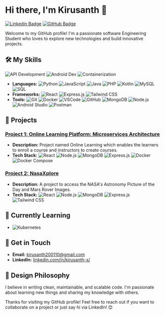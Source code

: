 # Hi there, I'm Kirusanth 👋

[![Linkedin Badge](https://img.shields.io/badge/-kirusanth--s-blue?style=flat-square&logo=Linkedin&logoColor=white&link=https://www.linkedin.com/in/kirusanth-s)](https://www.linkedin.com/in/kirusanth-s)
[![GitHub Badge](https://img.shields.io/badge/-kirusanth--08-000?style=flat-square&logo=Github&logoColor=white&link=https://github.com/kirusanth-08)](https://github.com/kirusanth-08)

Welcome to my GitHub profile! I'm a passionate software Engineering Student who loves to explore new technologies and build innovative projects.

## 🛠️ My Skills
![API Development](https://img.shields.io/badge/API_Development-0297B0?style=flat-square&logo=API&logoColor=white) ![Android Dev](https://img.shields.io/badge/Android_Development-33C0D9?style=flat-square&logo=Android&logoColor=white) ![Containerization](https://img.shields.io/badge/Containerization-438ECA?style=flat-square&logo=devops&logoColor=white)
- **Languages:** ![Python](https://img.shields.io/badge/-Python-3776AB?style=flat-square&logo=python&logoColor=white) ![JavaScript](https://img.shields.io/badge/-JavaScript-F7DF1E?style=flat-square&logo=javascript&logoColor=black) ![Java](https://img.shields.io/badge/Java-ED8B00?style=flat-square&logo=java&logoColor=white) ![PHP](https://img.shields.io/badge/-PHP-777BB4?style=flat-square&logo=php&logoColor=white) ![Kotlin](https://img.shields.io/badge/Kotlin-F8BBDB?style=flat-square&logo=Kotlin&logoColor=white) ![MySQL](https://img.shields.io/badge/MySQL-00007A?style=flat-square&logo=MySQL&logoColor=white)  ![SQL](https://img.shields.io/badge/SQL-007DBB?style=flat-square&logo=MySQL&logoColor=white)
- **Frameworks:** ![React](https://img.shields.io/badge/-React-61DAFB?style=flat-square&logo=react&logoColor=black) ![Express.js](https://img.shields.io/badge/-Express.js-000?style=flat-square&logo=express&logoColor=white) ![Tailwind CSS](https://img.shields.io/badge/Tailwind_CSS-38A7BB?style=flat-square&logo=Tailwind_CSS&logoColor=white)
- **Tools:** ![Git](https://img.shields.io/badge/-Git-F05032?style=flat-square&logo=git&logoColor=white) ![Docker](https://img.shields.io/badge/-Docker-2496ED?style=flat-square&logo=docker&logoColor=white) ![VSCode](https://img.shields.io/badge/-VSCode-007ACC?style=flat-square&logo=visual-studio-code&logoColor=white) ![GitHub](https://img.shields.io/badge/-GitHub-181717?style=flat-square&logo=github&logoColor=white) ![MongoDB](https://img.shields.io/badge/-MongoDB-47A248?style=flat-square&logo=mongodb&logoColor=white) ![Node.js](https://img.shields.io/badge/Node.js-333333?style=flat-square&logo=Node.js&logoColor=white) ![Android Studio](https://img.shields.io/badge/Android_Studio-33C0D9?style=flat-square&logo=Android_Studio&logoColor=white) ![Postman](https://img.shields.io/badge/Postman-F46E42?style=flat-square&logo=Postman&logoColor=white)

<!--
## 📈 GitHub Stats

![Kirusanth's GitHub Stats](https://github-readme-stats.vercel.app/api?username=kirusanth-08&show_icons=true&theme=radical)
-->
## 🚀 Projects

### [Project 1: Online Learning Platform: Microservices Architecture](https://github.com/kirusanth-08/Online-Learning-Platform---Microservices)
- **Description:** Project named Online Learning which enables the learners to enroll a course and instructors to create courses.
- **Tech Stack:** ![React](https://img.shields.io/badge/-React-61DAFB?style=flat-square&logo=react&logoColor=black) ![Node.js](https://img.shields.io/badge/Node.js-333333?style=flat-square&logo=Node.js&logoColor=white) ![MongoDB](https://img.shields.io/badge/-MongoDB-47A248?style=flat-square&logo=mongodb&logoColor=white) ![Express.js](https://img.shields.io/badge/-Express.js-000?style=flat-square&logo=express&logoColor=white) ![Docker](https://img.shields.io/badge/Docker-239FDB?style=flat-square&logo=docker&logoColor=white) ![Docker Compose](https://img.shields.io/badge/Docker_Compose-f77035?style=flat-square&logo=docker&logoColor=white)
<!--  remove the comments when not necessary
- **Features:**
  - Feature 1
  - Feature 2
  - Feature 3
--> 

### [Project 2: NasaXplore](https://github.com/kirusanth-08/NasaXplore)
- **Description:** A project to access the NASA's Astronomy Picture of the Day and Mars Rover Images.
- **Tech Stack:** ![React](https://img.shields.io/badge/-React-61DAFB?style=flat-square&logo=react&logoColor=black) ![Node.js](https://img.shields.io/badge/Node.js-333333?style=flat-square&logo=Node.js&logoColor=white) ![MongoDB](https://img.shields.io/badge/-MongoDB-47A248?style=flat-square&logo=mongodb&logoColor=white) ![Express.js](https://img.shields.io/badge/-Express.js-000?style=flat-square&logo=express&logoColor=white) ![Tailwind CSS](https://img.shields.io/badge/-Tailwind%20CSS-38B2AC?style=flat-square&logo=tailwind-css&logoColor=white)
<!--  remove the comments when not necessary
- **Features:**
  - Feature 1
  - Feature 2
  - Feature 3
  -->

## 🌱 Currently Learning

<!--  remove the comments when not necessary
- ![TensorFlow](https://img.shields.io/badge/-TensorFlow-FF6F00?style=flat-square&logo=tensorflow&logoColor=white) -->
- ![Kubernetes](https://img.shields.io/badge/-Kubernetes-326CE5?style=flat-square&logo=kubernetes&logoColor=white)

## 💬 Get in Touch

- **Email:** [kirusanth200110@gmail.com](mailto:kirusanth200110@gmail.com)
- **LinkedIn:** [linkedin.com/in/kirusanth-s/](https://www.linkedin.com/in/kirusanth-s)

## 🎨 Design Philosophy

I believe in writing clean, maintainable, and scalable code. I'm passionate about learning new things and sharing my knowledge with others.


Thanks for visiting my GitHub profile! Feel free to reach out if you want to collaborate on a project or just say hi via LinkedIn! 😊
